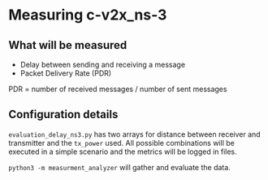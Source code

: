 # Measuring c-v2x_ns-3

## What will be measured

- Delay between sending and receiving a message
- Packet Delivery Rate (PDR)

PDR = number of received messages / number of sent messages

## Configuration details

`evaluation_delay_ns3.py` has two arrays for distance between receiver and transmitter and the `tx_power` used. All possible combinations will be executed in a simple scenario and the metrics will be logged in files.

`python3 -m measurment_analyzer` will gather and evaluate the data.
